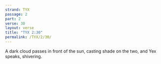 ```yaml
---
strand: TYX
passage: 2
part: 2
verse: 30
layout: verse
title: "TYX 2:30"
permalink: /TYX/2/30/
---
```

A dark cloud passes in front of the sun, casting shade on the two, and Yex speaks, shivering.
